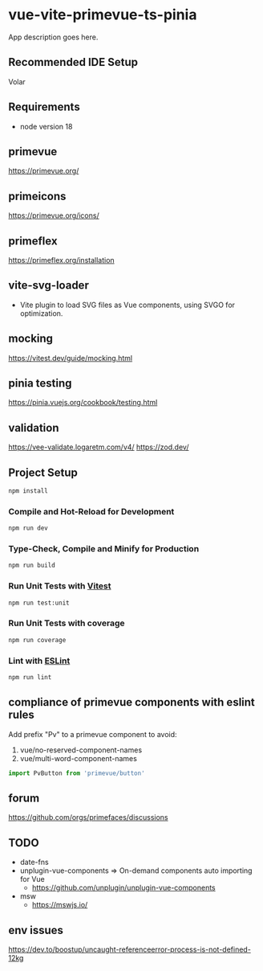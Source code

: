 # vue-vite-primevue-ts-pinia

App description goes here.

## Recommended IDE Setup
Volar

## Requirements
- node version 18

## primevue
https://primevue.org/

## primeicons
https://primevue.org/icons/

## primeflex
https://primeflex.org/installation

## vite-svg-loader
- Vite plugin to load SVG files as Vue components, using SVGO for optimization.

## mocking
https://vitest.dev/guide/mocking.html

## pinia testing
https://pinia.vuejs.org/cookbook/testing.html

## validation
https://vee-validate.logaretm.com/v4/
https://zod.dev/


## Project Setup

```sh
npm install
```

### Compile and Hot-Reload for Development

```sh
npm run dev
```

### Type-Check, Compile and Minify for Production

```sh
npm run build
```

### Run Unit Tests with [Vitest](https://vitest.dev/)

```sh
npm run test:unit
```

### Run Unit Tests with coverage

```sh
npm run coverage
```

### Lint with [ESLint](https://eslint.org/)

```sh
npm run lint
```

## compliance of primevue components with eslint rules
Add prefix "Pv" to a primevue component to avoid:
1. vue/no-reserved-component-names
2. vue/multi-word-component-names
```ts
import PvButton from 'primevue/button'
```

## forum
https://github.com/orgs/primefaces/discussions



## TODO
- date-fns
- unplugin-vue-components => On-demand components auto importing for Vue
  - https://github.com/unplugin/unplugin-vue-components
- msw
  - https://mswjs.io/

## env issues
https://dev.to/boostup/uncaught-referenceerror-process-is-not-defined-12kg
